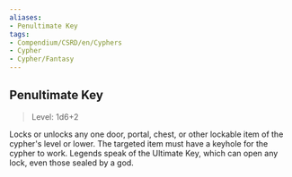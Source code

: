 ```yaml
---
aliases:
- Penultimate Key
tags:
- Compendium/CSRD/en/Cyphers
- Cypher
- Cypher/Fantasy
---
```


  
## Penultimate Key  
>Level: 1d6+2  
  
Locks or unlocks any one door, portal, chest, or other lockable item of the cypher's level or lower. The targeted item must have a keyhole for the cypher to work. Legends speak of the Ultimate Key, which can open any lock, even those sealed by a god.